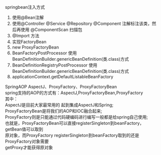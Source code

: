 springbean注入方式
1. 使用@Bean注解
1. 使用@Controller @Service @Repository @Component 注解标注该类，然后再使用 @ComponentScan 扫描包
1. @Import 方法
1. 实现FactoryBean
1. new ProxyFactoryBean
1. BeanFactoryPostProcessor 使用BeanDefinitionBuilder.genericBeanDefinition(类.class)方式
1. BeanDefinitionRegistryPostProcessor 使用BeanDefinitionBuilder.genericBeanDefinition(类.class)方式
1. applicationContext.getDefaultListableBeanFactory

SpringAOP
AspectJ、ProxyFactory、ProxyFactoryBean  
spring支持的AOP的方式有：AspectJ,ProxyFactoryBean,ProxyFactory  
其中：  
AspectJ是目前大家最常用的 起到集成AspectJ和Spring;  
ProxyFactoryBean是将我们的AOP和IOC融合起来;  
ProxyFactory则是只能通过代码硬编码进行编写一般都是给spring自己使用;  
也就是，ProxyFactoryBean可以直接registerSingleton到beanFactory，getBean值可以取到  
原对象，而ProxyFactory registerSingleton到beanFactory取到的还是ProxyFactory对象需要  
getProxy才能获得原对象
